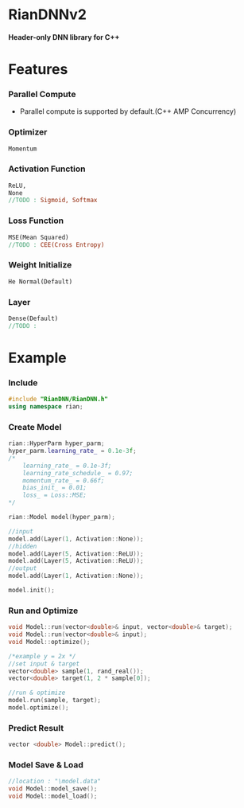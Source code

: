 # RianDNNv2
#### Header-only DNN library for C++ <br/>

# Features

### Parallel Compute
- Parallel compute is supported by default.(C++ AMP Concurrency) <br/>
### Optimizer
```mk
Momentum
```
### Activation Function
```mk
ReLU, 
None
//TODO : Sigmoid, Softmax
```
### Loss Function
```mk
MSE(Mean Squared)
//TODO : CEE(Cross Entropy)
```
### Weight Initialize
```mk
He Normal(Default)
```
### Layer
```mk
Dense(Default)
//TODO :
```

# Example

### Include

```cpp
#include "RianDNN/RianDNN.h"
using namespace rian;
```

### Create Model

```cpp
rian::HyperParm hyper_parm;
hyper_parm.learning_rate_ = 0.1e-3f;
/*
	learning_rate_ = 0.1e-3f;
	learning_rate_schedule_ = 0.97;
	momentum_rate_ = 0.66f;
	bias_init_ = 0.01;
	loss_ = Loss::MSE;
*/

rian::Model model(hyper_parm);

//input
model.add(Layer(1, Activation::None));
//hidden
model.add(Layer(5, Activation::ReLU));
model.add(Layer(5, Activation::ReLU));
//output
model.add(Layer(1, Activation::None));

model.init();
```
### Run and Optimize
```cpp
void Model::run(vector<double>& input, vector<double>& target);
void Model::run(vector<double>& input);
void Model::optimize();
```
```cpp
/*example y = 2x */
//set input & target
vector<double> sample(1, rand_real());
vector<double> target(1, 2 * sample[0]);

//run & optimize
model.run(sample, target);
model.optimize();
```
### Predict Result
```cpp
vector <double> Model::predict();
```
### Model Save & Load
```cpp
//location : "\model.data"
void Model::model_save();
void Model::model_load();
```
